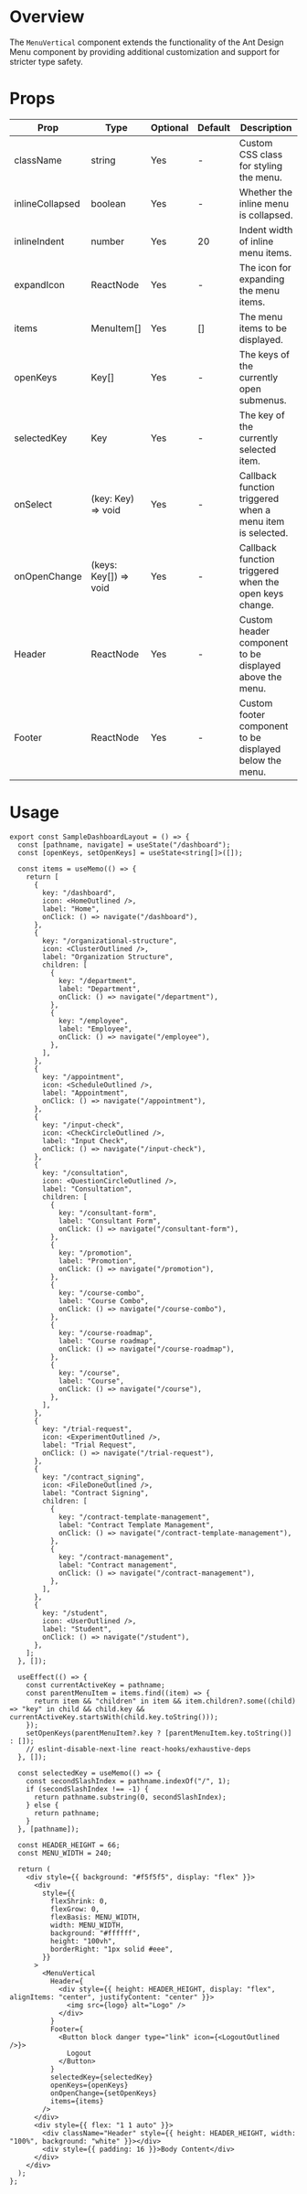 # Overview

The `MenuVertical` component extends the functionality of the Ant Design Menu component by providing additional customization and support for stricter type safety.

# Props

| Prop            | Type                  | Optional | Default | Description                                               |
| --------------- | --------------------- | -------- | ------- | --------------------------------------------------------- |
| className       | string                | Yes      | -       | Custom CSS class for styling the menu.                    |
| inlineCollapsed | boolean               | Yes      | -       | Whether the inline menu is collapsed.                     |
| inlineIndent    | number                | Yes      | 20      | Indent width of inline menu items.                        |
| expandIcon      | ReactNode             | Yes      | -       | The icon for expanding the menu items.                    |
| items           | MenuItem<Key>[]       | Yes      | []      | The menu items to be displayed.                           |
| openKeys        | Key[]                 | Yes      | -       | The keys of the currently open submenus.                  |
| selectedKey     | Key                   | Yes      | -       | The key of the currently selected item.                   |
| onSelect        | (key: Key) => void    | Yes      | -       | Callback function triggered when a menu item is selected. |
| onOpenChange    | (keys: Key[]) => void | Yes      | -       | Callback function triggered when the open keys change.    |
| Header          | ReactNode             | Yes      | -       | Custom header component to be displayed above the menu.   |
| Footer          | ReactNode             | Yes      | -       | Custom footer component to be displayed below the menu.   |

# Usage

```tsx
export const SampleDashboardLayout = () => {
  const [pathname, navigate] = useState("/dashboard");
  const [openKeys, setOpenKeys] = useState<string[]>([]);

  const items = useMemo(() => {
    return [
      {
        key: "/dashboard",
        icon: <HomeOutlined />,
        label: "Home",
        onClick: () => navigate("/dashboard"),
      },
      {
        key: "/organizational-structure",
        icon: <ClusterOutlined />,
        label: "Organization Structure",
        children: [
          {
            key: "/department",
            label: "Department",
            onClick: () => navigate("/department"),
          },
          {
            key: "/employee",
            label: "Employee",
            onClick: () => navigate("/employee"),
          },
        ],
      },
      {
        key: "/appointment",
        icon: <ScheduleOutlined />,
        label: "Appointment",
        onClick: () => navigate("/appointment"),
      },
      {
        key: "/input-check",
        icon: <CheckCircleOutlined />,
        label: "Input Check",
        onClick: () => navigate("/input-check"),
      },
      {
        key: "/consultation",
        icon: <QuestionCircleOutlined />,
        label: "Consultation",
        children: [
          {
            key: "/consultant-form",
            label: "Consultant Form",
            onClick: () => navigate("/consultant-form"),
          },
          {
            key: "/promotion",
            label: "Promotion",
            onClick: () => navigate("/promotion"),
          },
          {
            key: "/course-combo",
            label: "Course Combo",
            onClick: () => navigate("/course-combo"),
          },
          {
            key: "/course-roadmap",
            label: "Course roadmap",
            onClick: () => navigate("/course-roadmap"),
          },
          {
            key: "/course",
            label: "Course",
            onClick: () => navigate("/course"),
          },
        ],
      },
      {
        key: "/trial-request",
        icon: <ExperimentOutlined />,
        label: "Trial Request",
        onClick: () => navigate("/trial-request"),
      },
      {
        key: "/contract_signing",
        icon: <FileDoneOutlined />,
        label: "Contract Signing",
        children: [
          {
            key: "/contract-template-management",
            label: "Contract Template Management",
            onClick: () => navigate("/contract-template-management"),
          },
          {
            key: "/contract-management",
            label: "Contract management",
            onClick: () => navigate("/contract-management"),
          },
        ],
      },
      {
        key: "/student",
        icon: <UserOutlined />,
        label: "Student",
        onClick: () => navigate("/student"),
      },
    ];
  }, []);

  useEffect(() => {
    const currentActiveKey = pathname;
    const parentMenuItem = items.find((item) => {
      return item && "children" in item && item.children?.some((child) => "key" in child && child.key && currentActiveKey.startsWith(child.key.toString()));
    });
    setOpenKeys(parentMenuItem?.key ? [parentMenuItem.key.toString()] : []);
    // eslint-disable-next-line react-hooks/exhaustive-deps
  }, []);

  const selectedKey = useMemo(() => {
    const secondSlashIndex = pathname.indexOf("/", 1);
    if (secondSlashIndex !== -1) {
      return pathname.substring(0, secondSlashIndex);
    } else {
      return pathname;
    }
  }, [pathname]);

  const HEADER_HEIGHT = 66;
  const MENU_WIDTH = 240;

  return (
    <div style={{ background: "#f5f5f5", display: "flex" }}>
      <div
        style={{
          flexShrink: 0,
          flexGrow: 0,
          flexBasis: MENU_WIDTH,
          width: MENU_WIDTH,
          background: "#ffffff",
          height: "100vh",
          borderRight: "1px solid #eee",
        }}
      >
        <MenuVertical
          Header={
            <div style={{ height: HEADER_HEIGHT, display: "flex", alignItems: "center", justifyContent: "center" }}>
              <img src={logo} alt="Logo" />
            </div>
          }
          Footer={
            <Button block danger type="link" icon={<LogoutOutlined />}>
              Logout
            </Button>
          }
          selectedKey={selectedKey}
          openKeys={openKeys}
          onOpenChange={setOpenKeys}
          items={items}
        />
      </div>
      <div style={{ flex: "1 1 auto" }}>
        <div className="Header" style={{ height: HEADER_HEIGHT, width: "100%", background: "white" }}></div>
        <div style={{ padding: 16 }}>Body Content</div>
      </div>
    </div>
  );
};
```
